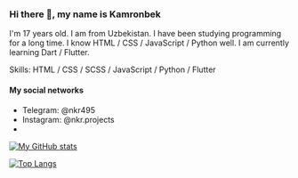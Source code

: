 ### Hi there 👋, my name is Kamronbek
I'm 17 years old. I am from Uzbekistan. I have been studying programming for a long time. I know HTML / CSS / JavaScript / Python well. I am currently learning Dart / Flutter.

Skills: HTML / CSS / SCSS / JavaScript / Python / Flutter

#### My social networks
- Telegram: @nkr495
- Instagram: @nkr.projects
- 

[![My GitHub stats](https://github-readme-stats.vercel.app/api?username=nkr413&theme=radical)](https://github.com/anuraghazra/github-readme-stats)

[![Top Langs](https://github-readme-stats.vercel.app/api/top-langs/?username=nkr413&layout=compact)](https://github.com/anuraghazra/github-readme-stats)
